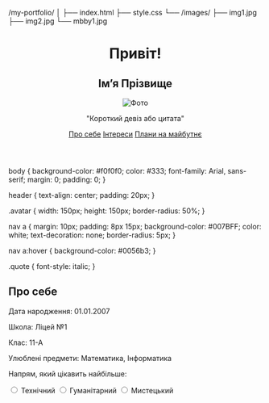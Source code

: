 /my-portfolio/
│
├── index.html
├── style.css
└── /images/
    ├── img1.jpg
    ├── img2.jpg
    └── mbby1.jpg

<!DOCTYPE html>
<html lang="uk">
<head>
  <meta charset="UTF-8">
  <title>Моя Візитка</title>
  <link rel="stylesheet" href="style.css">
</head>
<body>
  <header>
    <h1>Привіт!</h1>
    <h2>Ім’я Прізвище</h2>
    <img src="images/img1.jpg" alt="Фото" class="avatar">
    <p class="quote">"Короткий девіз або цитата"</p>
    <nav>
      <a href="about.html">Про себе</a>
      <a href="interests.html">Інтереси</a>
      <a href="future.html">Плани на майбутнє</a>
    </nav>
  </header>
</body>
</html>

 body {
  background-color: #f0f0f0;
  color: #333;
  font-family: Arial, sans-serif;
  margin: 0;
  padding: 0;
}

header {
  text-align: center;
  padding: 20px;
}

.avatar {
  width: 150px;
  height: 150px;
  border-radius: 50%;
}

nav a {
  margin: 10px;
  padding: 8px 15px;
  background-color: #007BFF;
  color: white;
  text-decoration: none;
  border-radius: 5px;
}

nav a:hover {
  background-color: #0056b3;
}

.quote {
  font-style: italic;
}

<h2>Про себе</h2>
<p>Дата народження: 01.01.2007</p>
<p>Школа: Ліцей №1</p>
<p>Клас: 11-А</p>
<p>Улюблені предмети: Математика, Інформатика</p>

<form>
  <p>Напрям, який цікавить найбільше:</p>
  <label><input type="radio" name="napryam" value="tech"> Технічний</label>
  <label><input type="radio" name="napryam" value="human"> Гуманітарний</label>
  <label><input type="radio" name="napryam" value="art"> Мистецький</label>
</form>
